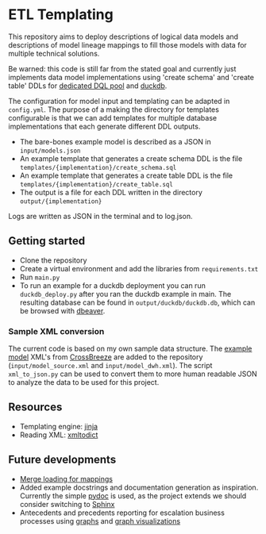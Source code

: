 # ETL Templating

This repository aims to deploy descriptions of logical data models and descriptions of model lineage mappings to fill those models with data for multiple technical solutions.

Be warned: this code is still far from the stated goal and currently just implements data model implementations using 'create schema' and 'create table' DDLs for [dedicated DQL pool](https://learn.microsoft.com/en-us/azure/synapse-analytics/sql-data-warehouse/sql-data-warehouse-overview-what-is) and [duckdb](https://duckdb.org/).

The configuration for model input and templating can be adapted in ```config.yml```. The purpose of a making the directory for templates configurable is that we can add templates for multiple database implementations that each generate different DDL outputs.

* The bare-bones example model is described as a JSON in ```input/models.json```
* An example template that generates a create schema DDL is the file ```templates/{implementation}/create_schema.sql```
* An example template that generates a create table DDL is the file ```templates/{implementation}/create_table.sql```
* The output is a file for each DDL written in the directory ```output/{implementation}```

Logs are written as JSON in the terminal and to log.json.

## Getting started

* Clone the repository
* Create a virtual environment and add the libraries from ```requirements.txt```
* Run ```main.py```
* To run an example for a duckdb deployment you can run ```duckdb_deploy.py``` after you ran the duckdb example in main. The resulting database can be found in ```output/duckdb/duckdb.db```, which can be browsed with [dbeaver](https://duckdb.org/docs/guides/sql_editors/dbeaver.html).

### Sample XML conversion

The current code is based on my own sample data structure. The [example model](https://generate.x-breeze.com/docs/3.1/Examples/) XML's from [CrossBreeze](https://crossbreeze.nl/) are added to the repository (```input/model_source.xml``` and ```input/model_dwh.xml```). The script ```xml_to_json.py``` can be used to convert them to more human readable JSON to analyze the data to be used for this project.

## Resources

* Templating engine: [jinja](https://jinja.palletsprojects.com/en/stable/)
* Reading XML: [xmltodict](https://pypi.org/project/xmltodict/)

## Future developments

* [Merge loading for mappings](https://techcommunity.microsoft.com/blog/azuresynapseanalyticsblog/merge-t-sql-for-dedicated-sql-pools-is-now-ga/3634331)
* Added example docstrings and documentation generation as inspiration. Currently the simple [pydoc](https://docs.python.org/3/library/pydoc.html) is used, as the project extends we should consider switching to [Sphinx](https://www.sphinx-doc.org/en/master/)
* Antecedents and precedents reporting for escalation business processes using [graphs](https://python.igraph.org/en/latest/tutorial.html) and [graph visualizations](https://networkx.org/)
